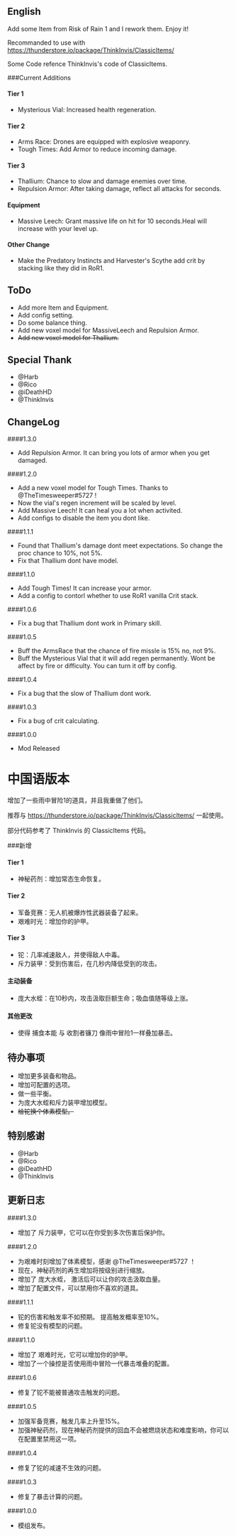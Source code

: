 ## English

Add some Item from Risk of Rain 1 and I rework them. Enjoy it!

Recommanded to use with https://thunderstore.io/package/ThinkInvis/ClassicItems/

Some Code refence ThinkInvis's code of ClassicItems.

###Current Additions

#### Tier 1
- Mysterious Vial: Increased health regeneration.

#### Tier 2
- Arms Race: Drones are equipped with explosive weaponry.
- Tough Times: Add Armor to reduce incoming damage.

#### Tier 3
- Thallium: Chance to slow and damage enemies over time.
- Repulsion Armor: After taking damage, reflect all attacks for seconds.

#### Equipment
- Massive Leech: Grant massive life on hit for 10 seconds.Heal will increase with your level up.

#### Other Change
- Make the Predatory Instincts and Harvester's Scythe add crit by stacking like they did in RoR1.

## ToDo
- Add more Item and Equipment.
- Add config setting.
- Do some balance thing.
- Add new voxel model for MassiveLeech and Repulsion Armor.
- ~~Add new voxel model for Thallium.~~

## Special Thank
- @Harb
- @Rico
- @iDeathHD
- @ThinkInvis

## ChangeLog

####1.3.0
- Add Repulsion Armor. It can bring you lots of armor when you get damaged.

####1.2.0
- Add a new voxel model for Tough Times. Thanks to @TheTimesweeper#5727 !
- Now the vial's regen increment will be scaled by level.
- Add Massive Leech! It can heal you a lot when activited.
- Add configs to disable the item you dont like.

####1.1.1
- Found that Thallium's damage dont meet expectations. So change the proc chance to 10%, not 5%.
- Fix that Thallium dont have model.

####1.1.0
- Add Tough Times! It can increase your armor.
- Add a config to contorl whether to use RoR1 vanilla Crit stack.

####1.0.6
- Fix a bug that Thallium dont work in Primary skill.


####1.0.5
- Buff the ArmsRace that the chance of fire missle is 15% no, not 9%.
- Buff the Mysterious Vial that it will add regen permanently. Wont be affect by fire or difficulty. You can turn it off by config.

####1.0.4
- Fix a bug that the slow of Thallium dont work.

####1.0.3
- Fix a bug of crit calculating.

####1.0.0 
- Mod Released


# 中国语版本

增加了一些雨中冒险1的道具，并且我重做了他们。

推荐与 https://thunderstore.io/package/ThinkInvis/ClassicItems/ 一起使用。

部分代码参考了 ThinkInvis 的 ClassicItems 代码。

###新增

#### Tier 1
- 神秘药剂：增加常态生命恢复。

#### Tier 2
- 军备竞赛：无人机被爆炸性武器装备了起来。
- 艰难时光：增加你的护甲。

#### Tier 3
- 铊：几率减速敌人，并使得敌人中毒。
- 斥力装甲：受到伤害后，在几秒内降低受到的攻击。

#### 主动装备
- 庞大水蛭：在10秒内，攻击汲取巨额生命；吸血值随等级上涨。

#### 其他更改
- 使得 捕食本能 与 收割者镰刀 像雨中冒险1一样叠加暴击。

## 待办事项
- 增加更多装备和物品。
- 增加可配置的选项。
- 做一些平衡。
- 为庞大水蛭和斥力装甲增加模型。
- ~~给铊换个体素模型。~~

## 特别感谢
- @Harb
- @Rico
- @iDeathHD
- @ThinkInvis

## 更新日志

####1.3.0
- 增加了 斥力装甲，它可以在你受到多次伤害后保护你。

####1.2.0
- 为艰难时刻增加了体素模型，感谢 @TheTimesweeper#5727 ！
- 现在，神秘药剂的再生增加将按级别进行缩放。
- 增加了 庞大水蛭， 激活后可以让你的攻击汲取血量。
- 增加了配置文件，可以禁用你不喜欢的道具。

####1.1.1
- 铊的伤害和触发率不如预期。 提高触发概率至10%。
- 修复铊没有模型的问题。

####1.1.0
- 增加了 艰难时光，它可以增加你的护甲。
- 增加了一个操控是否使用雨中冒险一代暴击堆叠的配置。

####1.0.6
- 修复了铊不能被普通攻击触发的问题。

####1.0.5
- 加强军备竞赛，触发几率上升至15%。
- 加强神秘药剂，现在神秘药剂提供的回血不会被燃烧状态和难度影响，你可以在配置里禁用这一项。

####1.0.4
- 修复了铊的减速不生效的问题。

####1.0.3
- 修复了暴击计算的问题。

####1.0.0 
- 模组发布。











